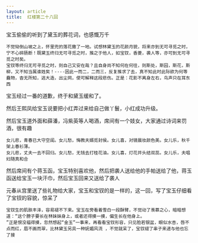 ```yaml
---
layout: article
title:  红楼第二十八回
---
```


宝玉偷偷的听到了黛玉的葬花词，也感慨万千

```
不觉恸倒山坡之上，怀里兜的落花撒了一地。试想林黛玉的花颜月貌，将来亦到无可寻觅之时，宁不心碎肠断！既黛玉终归无可寻觅之时，推之于他人，如宝钗，香菱，袭人等，亦可到无可寻觅之时矣。
宝钗等终归无可寻觅之时，则自己又安在哉？且自身尚不知何在何往，则斯处，斯园，斯花，斯柳，又不知当属谁姓矣！----因此一而二，二而三，反复推求了去，真不知此时此际欲为何等蠢物，杳无所知，逃大造，出尘网，使可解释这段悲伤。正是：花影不离身左右，鸟声只在耳东西
```

宝玉经过一番的道歉，终于和黛玉缓和了。


然后王熙凤给宝玉说要把小红弄过来给自己做丫鬟，小红成功升级。

然后宝玉道外面和薛潘，冯紫英等人喝酒，席间有一个妓女，大家通过诗词来罚酒，很有趣

```
女儿悲，青春已大守空闺。女儿愁，悔教夫婿觅封侯。女儿喜，对镜晨妆颜色美。女儿乐，秋千架上春衫薄。
女儿悲，丈夫一去不回归。女儿愁，无钱去打桂花油。女儿喜，灯花并头结双蕊。女儿乐，夫唱妇随真和合
```

然后席间有个蒋玉函，宝玉特别喜欢他，然后把袭人送给他的手帕送给了他，蒋玉函送给宝玉一块汗巾，然后宝玉回来又送给了袭人

元春从宫里送了些礼物给大家，宝玉和宝钗的是一样的，这一回，写了宝玉仔细看了宝钗的容貌，惊呆了

```
宝钗生的肌肤丰泽，容易褪不下来。宝玉在旁看着雪白一段酥臂，不觉动了羡慕之心，暗暗想道：“这个膀子要长在林妹妹身上，或者还得摸一摸，偏生长在他身上。
”正是恨没福得摸，忽然想起“金玉”一事来，再看看宝钗形容，只见脸若银盆，眼似水杏，唇不点而红，眉不画而翠，比林黛玉另具一种妩媚风流 ，不觉就呆了，宝钗褪了串子来递与他也忘了接
```